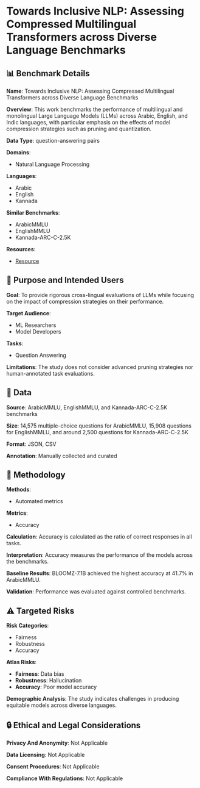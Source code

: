 # Towards Inclusive NLP: Assessing Compressed Multilingual Transformers across Diverse Language Benchmarks

## 📊 Benchmark Details

**Name**: Towards Inclusive NLP: Assessing Compressed Multilingual Transformers across Diverse Language Benchmarks

**Overview**: This work benchmarks the performance of multilingual and monolingual Large Language Models (LLMs) across Arabic, English, and Indic languages, with particular emphasis on the effects of model compression strategies such as pruning and quantization.

**Data Type**: question-answering pairs

**Domains**:
- Natural Language Processing

**Languages**:
- Arabic
- English
- Kannada

**Similar Benchmarks**:
- ArabicMMLU
- EnglishMMLU
- Kannada-ARC-C-2.5K

**Resources**:
- [Resource](https://huggingface.co/datasets/Indic-Benchmark/kannada-arc-c-2.5k)

## 🎯 Purpose and Intended Users

**Goal**: To provide rigorous cross-lingual evaluations of LLMs while focusing on the impact of compression strategies on their performance.

**Target Audience**:
- ML Researchers
- Model Developers

**Tasks**:
- Question Answering

**Limitations**: The study does not consider advanced pruning strategies nor human-annotated task evaluations.

## 💾 Data

**Source**: ArabicMMLU, EnglishMMLU, and Kannada-ARC-C-2.5K benchmarks

**Size**: 14,575 multiple-choice questions for ArabicMMLU, 15,908 questions for EnglishMMLU, and around 2,500 questions for Kannada-ARC-C-2.5K

**Format**: JSON, CSV

**Annotation**: Manually collected and curated

## 🔬 Methodology

**Methods**:
- Automated metrics

**Metrics**:
- Accuracy

**Calculation**: Accuracy is calculated as the ratio of correct responses in all tasks.

**Interpretation**: Accuracy measures the performance of the models across the benchmarks.

**Baseline Results**: BLOOMZ-7.1B achieved the highest accuracy at 41.7% in ArabicMMLU.

**Validation**: Performance was evaluated against controlled benchmarks.

## ⚠️ Targeted Risks

**Risk Categories**:
- Fairness
- Robustness
- Accuracy

**Atlas Risks**:
- **Fairness**: Data bias
- **Robustness**: Hallucination
- **Accuracy**: Poor model accuracy

**Demographic Analysis**: The study indicates challenges in producing equitable models across diverse languages.

## 🔒 Ethical and Legal Considerations

**Privacy And Anonymity**: Not Applicable

**Data Licensing**: Not Applicable

**Consent Procedures**: Not Applicable

**Compliance With Regulations**: Not Applicable
